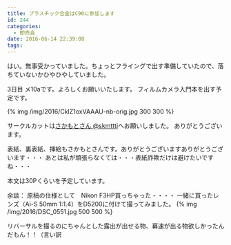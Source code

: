 ```yaml
---
title: プラスチック合金はC90に参加します
id: 244
categories:
  - 即売会
date: 2016-06-14 22:39:08
tags:
---
```


はい。無事受かっていました。ちょっとフライングで出す準備していたので、落ちていないかひやひやしていました。

3日目 メ10aです。よろしくお願いいたします。
フィルムカメラ入門本を出す予定です。

{% img /img/2016/CklZ1oxVAAAU-nb-orig.jpg 300 300 %}

サークルカットは[さかもとさん @skmtttj](https://twitter.com/skmtttj)へお願いしました。
ありがとうございます。

<!--more-->

表紙、裏表紙、挿絵もさかもとさんです。ありがとうございますありがとうございます・・・
あとは私が頑張らなくては・・・表紙詐欺だけは避けたいですね・・・

本文は30Pくらいを予定しています。

余談：
原稿の仕様として　Nikon F3HP買っちゃった・・・・
一緒に買ったレンズ（Ai-S 50mm 1:1.4）をD5200に付けて撮ってみました。
{% img /img/2016/DSC_0551.jpg 500 500 %}

リバーサルを撮るのにちゃんとした露出が出せる物、幕速が出る物欲しかったんだもん！！（言い訳